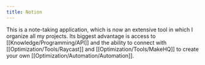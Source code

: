 ```yaml
---
title: Notion
---
```


This is a note-taking application, which is now an extensive tool in which I organize all my projects. Its biggest advantage is access to [[Knowledge/Programming/API]] and the ability to connect with [[Optimization/Tools/Raycast]] and [[Optimization/Tools/MakeHQ]] to create your own [[Optimization/Automation/Automation]].